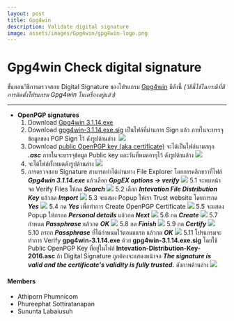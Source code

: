 ```yaml
---
layout: post
title: Gpg4win
description: Validate digital signature
image: assets/images/Gpg4win/gpg4win-logo.png
---
```


# Gpg4win Check digital signature

ขั้นตอนวิธีการตรวจสอบ Digital Signature ของโปรแกรม [Gpg4win](https://www.gpg4win.org/download.html) มีดังนี้ 
*(วิธีนี้ใช้ในกรณีที่มีการติดตั้งโปรแกรม Gpg4win ในเครื่องอยู่แล้ว)*

---
- **OpenPGP signatures**
    1. Download [Gpg4win 3.1.14.exe](https://www.gpg4win.org/get-gpg4win.html)
    2. Download [gpg4win-3.1.14.exe.sig](https://files.gpg4win.org/gpg4win-3.1.14.exe.sig) เป็นไฟล์ที่ผ่านการ Sign แล้ว ภายในจะบรรจุข้อมูลของ PGP Sign ไว้ ดังรูปด้านล่าง
   <span class="image fit"><img src="{% link assets/images/Gpg4win/images/gpg4win-sig.png %}" alt="" /></span>
    ![](assets/images/Gpg4win/images/gpg4win-sig.png)
    1. Download [public OpenPGP key (aka certificate)](https://ssl.intevation.de/Intevation-Distribution-Key-2016.asc) จะได้เป็นไฟล์นามสกุล ***.asc*** ภายในจะบรรจุข้อมูล Public key และวันที่หมดอายุไว้ ดังรูปด้านล้าง
    ![](assets/images/Gpg4win/images/gpg4win-asc.png)
    1. จะได้ไฟล์ทั้งหมดดังรูปด้านล่าง
    ![](assets/images/Gpg4win/images/gpg4win-allfiles.png)   
    1. การตรวจสอบ Signature สามารถทำได้ผ่านทาง File Explorer โดยการคลิกขวาที่ไฟล์ ***Gpg4win 3.1.14.exe*** แล้วเลือก ***GpgEX options -> verify***
    ![](assets/images/Gpg4win/images/gpg4win-verify1.png)
     5.1 จะพบหน้าจอ Verify Files ให้กด ***Search***
     ![](assets/images/Gpg4win/images/gpg4win-verify2.png)
     5.2 เลือก ***Intevation File Distribution Key*** แล้วกด ***Import***
        ![](assets/images/Gpg4win/images/gpg4win-verify3.png)
     5.3 จะแสดง Popup ให้เรา Trust website โดยการกด ***Yes***
     ![](assets/images/Gpg4win/images/gpg4win-verify4.png)
     5.4 กด ***Yes*** เพื่อทำการ Create OpenPGP Certificate
     ![](assets/images/Gpg4win/images/gpg4win-verify5.png)
     5.5 จะแสดง Popup ให้กรอก ***Personal details*** แล้วกด ***Next***
     ![](assets/images/Gpg4win/images/gpg4win-verify6.png)
     5.6 กด ***Create***
     ![](assets/images/Gpg4win/images/gpg4win-verify7.png)
     5.7 กำหนด ***Passphrase*** แล้วกด ***OK***
     ![](assets/images/Gpg4win/images/gpg4win-verify8.png)
     5.8 กด ***Finish***
     ![](assets/images/Gpg4win/images/gpg4win-verify9.png)
     5.9 กด ***Certify***
     ![](assets/images/Gpg4win/images/gpg4win-verify10.png)
     5.10 กรอก ***Passphrase*** ที่ได้กำหนดไว้ตอนแแรก แล้วกด ***OK***
     ![](assets/images/Gpg4win/images/gpg4win-verify11.png)
     5.11 โปรแกรมจะทำการ Verify **gpg4win-3.1.14.exe** ด้วย **gpg4win-3.1.14.exe.sig** โดยใช้ Public OpenPGP Key ที่อยู่ในไฟล์ **Intevation-Distribution-Key-2016.asc** ถ้า Digital Signature ถูกต้องจะแสดงหน้าจอ ***The signature is valid and the certificate's validity is fully trusted.***  ดังภาพด้านล่าง
     ![](assets/images/Gpg4win/images/gpg4win-verify12.png)

#### Members
- Athiporn Phumnicom
- Phureephat Sottiratanapan
- Sununta Labaiusuh